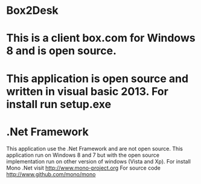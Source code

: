 Box2Desk
========

This is a client box.com for Windows 8 and is open source.
===========================
This application is open source and written in visual basic 2013.
For install run setup.exe
=============================
.Net Framework
================================
This application use the .Net Framework and are not open source.
This application run on Windows 8 and 7 but with the open source implementation run on other version of windows (Vista and Xp).
For install Mono .Net visit http://www.mono-project.org
For source code http://www.github.com/mono/mono
